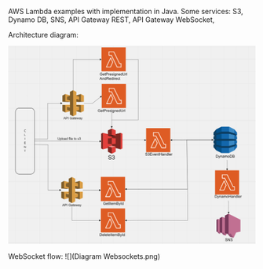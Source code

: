 AWS Lambda examples with implementation in Java. 
Some services:
S3, Dynamo DB, SNS, API Gateway REST, API Gateway WebSocket,


Architecture diagram:

![](Diagram.png)

WebSocket flow:
![](Diagram Websockets.png)